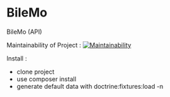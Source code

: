 # BileMo
BileMo (API)

Maintainability of Project :
[![Maintainability](https://api.codeclimate.com/v1/badges/58b09b18971b2866f593/maintainability)](https://codeclimate.com/github/Goufoux/BileMo/maintainability)

Install :

- clone project
- use composer install
- generate default data with doctrine:fixtures:load -n
